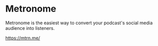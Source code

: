 # Metronome
Metronome is the easiest way to convert your podcast's social media audience into listeners.

https://mtrn.me/
